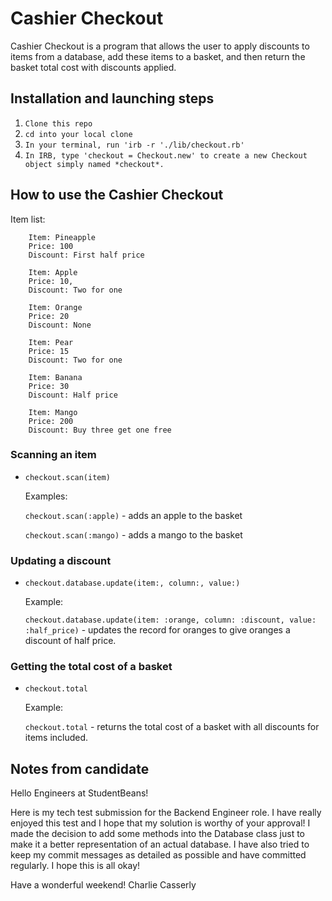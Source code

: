 # Cashier Checkout

Cashier Checkout is a program that allows the user to apply discounts to items from a database, add these items to a basket, and then return the basket total cost with discounts applied.

## Installation and launching steps 

1. `Clone this repo`
1. `cd into your local clone`
1. `In your terminal, run 'irb -r './lib/checkout.rb'`
1. `In IRB, type 'checkout = Checkout.new' to create a new Checkout object simply named *checkout*.`

## How to use the Cashier Checkout

Item list: 

        Item: Pineapple
        Price: 100
        Discount: First half price
     
        Item: Apple
        Price: 10,
        Discount: Two for one
     
        Item: Orange
        Price: 20
        Discount: None
     
        Item: Pear
        Price: 15
        Discount: Two for one
     
        Item: Banana
        Price: 30
        Discount: Half price
     
        Item: Mango
        Price: 200
        Discount: Buy three get one free

### Scanning an item
* `checkout.scan(item)`

   Examples:

   `checkout.scan(:apple)` - adds an apple to the basket

   `checkout.scan(:mango)` - adds a mango to the basket

### Updating a discount
*  `checkout.database.update(item:, column:, value:)`

   Example:

   `checkout.database.update(item: :orange, column: :discount, value: :half_price)` - updates the record for oranges to give oranges a discount of half price.

### Getting the total cost of a basket
* `checkout.total`

   Example:

   `checkout.total` - returns the total cost of a basket with all discounts for items included.

## Notes from candidate

Hello Engineers at StudentBeans!

Here is my tech test submission for the Backend Engineer role. I have really enjoyed this test and I hope that my solution is worthy of your approval!
I made the decision to add some methods into the Database class just to make it a better representation of an actual database. I have also tried to keep my commit messages as detailed as possible and have committed regularly. I hope this is all okay!

Have a wonderful weekend! 
Charlie Casserly